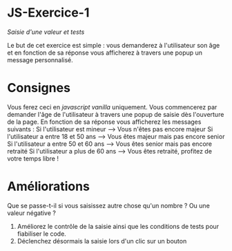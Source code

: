 # JS-Exercice-1
_Saisie d'une valeur et tests_

Le but de cet exercice est simple : vous demanderez à l'utilisateur son âge et en fonction de sa réponse vous afficherez à travers une popup un message personnalisé.

# Consignes
Vous ferez ceci en *javascript vanilla* uniquement.
Vous commencerez par demander l'âge de l'utilisateur à travers une popup de saisie dès l'ouverture de la page.
En fonction de sa réponse vous afficherez les messages suivants :
Si l'utilisateur est mineur --> Vous n'êtes pas encore majeur
Si l'utilisateur a entre 18 et 50 ans --> Vous êtes majeur mais pas encore senior
Si l'utilisateur a entre 50 et 60 ans --> Vous êtes senior mais pas encore retraité
Si l'utilisateur a plus de 60 ans --> Vous êtes retraité, profitez de votre temps libre !

# Améliorations
Que se passe-t-il si vous saisissez autre chose qu'un nombre ? Ou une valeur négative ?
1) Améliorez le contrôle de la saisie ainsi que les conditions de tests pour fiabiliser le code.
2) Déclenchez désormais la saisie lors d'un clic sur un bouton
